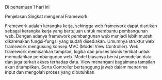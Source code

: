 Di pertemuan 1 hari ini

Penjelasan Singkat mengenai Framework

Framework adalah kerangka kerja, sehingga web framework dapat diartikan sebagai 
kerangka kerja yang bertujuan untuk membantu pembangunan web. Dengan adanya framework 
pembangunan web menjadi lebih mudah dikarenakan fungsi-fungsi yang sudah disediakan.
Umumnya struktur web framework mengusung konsep MVC (Model View Controller). 
Web framework memisahkan tampilan, logika dan proses bisnis terlibat untuk memudahkan 
pembangunan web. Model biasanya berisi pemodelan data dan juga terkait akses terhadap data. 
View menangani bagaimana tampilan akan ditampilkan. Serta Controller bertanggung jawab 
dalam menerima input dan mengolah proses yang dibutuhkan.